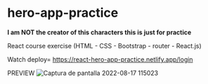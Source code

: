 # hero-app-practice

**I am NOT the creator of this characters this is just for practice**

React course exercise (HTML - CSS - Bootstrap - router - React.js)

Watch deploy= https://react-hero-app-practice.netlify.app/login

PREVIEW 
![Captura de pantalla 2022-08-17 115023](https://user-images.githubusercontent.com/96136484/185197004-e59194e4-e6a3-4145-a8ec-d80ecfbefc2d.png)

